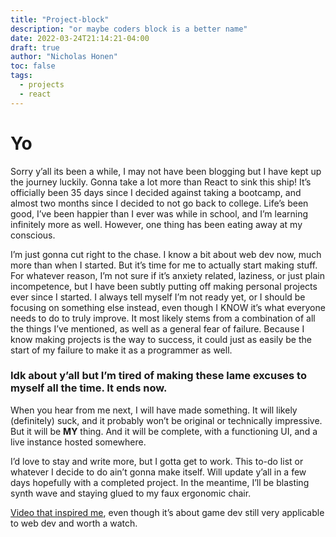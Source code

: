 ```yaml
---
title: "Project-block"
description: "or maybe coders block is a better name"
date: 2022-03-24T21:14:21-04:00
draft: true
author: "Nicholas Honen"
toc: false
tags:
  - projects
  - react
---
```


# Yo
Sorry y’all its been a while, I may not have been blogging but I have kept up the journey luckily. Gonna take a lot more than React to sink this ship! It’s officially been 35 days since I decided against taking a bootcamp, and almost two months since I decided to not go back to college. Life’s been good, I’ve been happier than I ever was while in school, and I’m learning infinitely more as well. However, one thing has been eating away at my conscious. 

I’m just gonna cut right to the chase. I know a bit about web dev now, much more than when I started. But it’s time for me to actually start making stuff. For whatever reason, I’m not sure if it’s anxiety related, laziness, or just plain incompetence, but I have been subtly putting off making personal projects ever since I started. I always tell myself I’m not ready yet, or I should be focusing on something else instead, even though I KNOW it’s what everyone needs to do to truly improve. It most likely stems from a combination of all the things I’ve mentioned, as well as a general fear of failure. Because I know making projects is the way to success, it could just as easily be the start of my failure to make it as a programmer as well. 

### Idk about y’all but I’m tired of making these lame excuses to myself all the time. It ends now.  

When you hear from me next, I will have made something. It will likely (definitely) suck, and it probably won’t be original or technically impressive. But it will be **MY** thing. And it will be complete, with a functioning UI, and a live instance hosted somewhere. 

I’d love to stay and write more, but I gotta get to work. This to-do list or whatever I decide to do ain’t gonna make itself. Will update y’all in a few days hopefully with a completed project. In the meantime, I’ll be blasting synth wave and staying glued to my faux ergonomic chair. 

[Video that inspired me](https://www.youtube.com/watch?v=5-iST0a69cI), even though it’s about game dev still very applicable to web dev and worth a watch.
